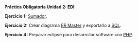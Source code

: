 **Práctica Obligatoria Unidad 2: EDI**

**Ejercicio 1:** [Sumador](https://github.com/jesusbomoriles2016/EntornosDesarrollo20-21/blob/main/src/Unidad2/Sumador.java).

**Ejercicio 2:** Crear diagrama [ER Master](https://github.com/jesusbomoriles2016/EntornosDesarrollo20-21/blob/main/src/Unidad2/ej2.erm) y exportarlo a [SQL](https://github.com/jesusbomoriles2016/EntornosDesarrollo20-21/blob/main/src/Unidad2/ej2.sql).

**Ejercicio 4:** Preparar eclipse para desarrollar software con [PHP](https://github.com/jesusbomoriles2016/EntornosDesarrollo20-21/blob/main/src/Unidad2/PHP%20en%20Eclipse.pdf).

